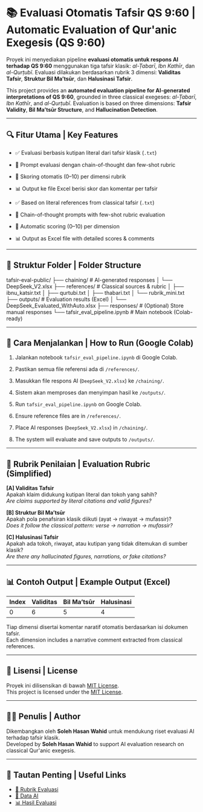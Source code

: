 # 📚 Evaluasi Otomatis Tafsir QS 9:60 | Automatic Evaluation of Qur'anic Exegesis (QS 9:60)

Proyek ini menyediakan pipeline **evaluasi otomatis untuk respons AI terhadap QS 9:60** menggunakan tiga tafsir klasik: *al-Ṭabarī*, *Ibn Kathīr*, dan *al-Qurṭubī*. Evaluasi dilakukan berdasarkan rubrik 3 dimensi: **Validitas Tafsir**, **Struktur Bil Ma’tsūr**, dan **Halusinasi Tafsir**.

This project provides an **automated evaluation pipeline for AI-generated interpretations of QS 9:60**, grounded in three classical exegeses: *al-Ṭabarī*, *Ibn Kathīr*, and *al-Qurṭubī*. Evaluation is based on three dimensions: **Tafsir Validity**, **Bil Ma’tsūr Structure**, and **Hallucination Detection**.

---

## 🔍 Fitur Utama | Key Features

- ✅ Evaluasi berbasis kutipan literal dari tafsir klasik (`.txt`)
- 🧠 Prompt evaluasi dengan chain-of-thought dan few-shot rubric
- 📐 Skoring otomatis (0–10) per dimensi rubrik
- 📊 Output ke file Excel berisi skor dan komentar per tafsir

- ✅ Based on literal references from classical tafsir (`.txt`)
- 🧠 Chain-of-thought prompts with few-shot rubric evaluation
- 📐 Automatic scoring (0–10) per dimension
- 📊 Output as Excel file with detailed scores & comments

---

## 📁 Struktur Folder | Folder Structure

tafsir-eval-public/ ├── chaining/ # AI-generated responses │ └── DeepSeek_V2.xlsx ├── references/ # Classical sources & rubric │ ├── ibnu_katsir.txt │ ├── qurtubi.txt │ ├── thabari.txt │ └── rubrik_mini.txt ├── outputs/ # Evaluation results (Excel) │ └── DeepSeek_Evaluated_WithAuto.xlsx ├── responses/ # (Optional) Store manual responses └── tafsir_eval_pipeline.ipynb # Main notebook (Colab-ready)


---

## 🚀 Cara Menjalankan | How to Run (Google Colab)

1. Jalankan notebook `tafsir_eval_pipeline.ipynb` di Google Colab.
2. Pastikan semua file referensi ada di `/references/`.
3. Masukkan file respons AI (`DeepSeek_V2.xlsx`) ke `/chaining/`.
4. Sistem akan memproses dan menyimpan hasil ke `/outputs/`.

1. Run `tafsir_eval_pipeline.ipynb` on Google Colab.
2. Ensure reference files are in `/references/`.
3. Place AI responses (`DeepSeek_V2.xlsx`) in `/chaining/`.
4. The system will evaluate and save outputs to `/outputs/`.

---

## 📏 Rubrik Penilaian | Evaluation Rubric (Simplified)

**[A] Validitas Tafsir**  
Apakah klaim didukung kutipan literal dan tokoh yang sahih?  
*Are claims supported by literal citations and valid figures?*

**[B] Struktur Bil Ma’tsūr**  
Apakah pola penafsiran klasik diikuti (ayat → riwayat → mufassir)?  
*Does it follow the classical pattern: verse → narration → mufassir?*

**[C] Halusinasi Tafsir**  
Apakah ada tokoh, riwayat, atau kutipan yang tidak ditemukan di sumber klasik?  
*Are there any hallucinated figures, narrations, or fake citations?*

---

## 📊 Contoh Output | Example Output (Excel)

| Index | Validitas | Bil Ma’tsūr | Halusinasi |
|-------|-----------|-------------|------------|
|   0   |     6     |      5      |     4      |

Tiap dimensi disertai komentar naratif otomatis berdasarkan isi dokumen tafsir.  
Each dimension includes a narrative comment extracted from classical references.

---

## 📜 Lisensi | License

Proyek ini dilisensikan di bawah [MIT License](LICENSE).  
This project is licensed under the [MIT License](LICENSE).

---

## 🙋‍♂️ Penulis | Author

Dikembangkan oleh **Soleh Hasan Wahid** untuk mendukung riset evaluasi AI terhadap tafsir klasik.  
Developed by **Soleh Hasan Wahid** to support AI evaluation research on classical Qur'anic exegesis.

---

## 📎 Tautan Penting | Useful Links

- [📄 Rubrik Evaluasi](references/rubrik_mini.txt)
- [🧪 Data AI](chaining/DeepSeek_V2.xlsx)
- [📊 Hasil Evaluasi](outputs/DeepSeek_Evaluated_WithAuto.xlsx)
